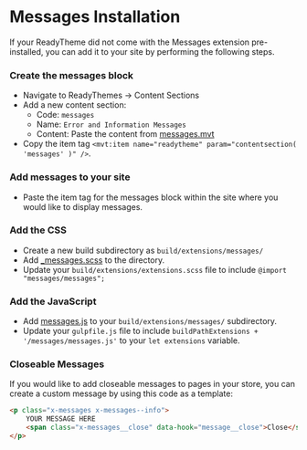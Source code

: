 # Messages Installation

If your ReadyTheme did not come with the Messages extension pre-installed, you can add it to your site by performing the following steps.

### Create the messages block
- Navigate to ReadyThemes -> Content Sections
- Add a new content section:
  - Code: `messages`
  - Name: `Error and Information Messages`
  - Content: Paste the content from [messages.mvt](messages.mvt)
- Copy the item tag `<mvt:item name="readytheme" param="contentsection( 'messages' )" />`.


### Add messages to your site
- Paste the item tag for the messages block within the site where you would like to display messages.


### Add the CSS
- Create a new build subdirectory as `build/extensions/messages/`
- Add [_messages.scss](_messages.scss) to the directory.
- Update your `build/extensions/extensions.scss` file to include `@import "messages/messages";`


### Add the JavaScript
- Add [messages.js](messages.js) to your `build/extensions/messages/` subdirectory.
- Update your `gulpfile.js` file to include `buildPathExtensions + '/messages/messages.js'` to your `let extensions` variable.


### Closeable Messages
If you would like to add closeable messages to pages in your store, you can create a custom message by using this code as a template:
```html
<p class="x-messages x-messages--info">
    YOUR MESSAGE HERE
    <span class="x-messages__close" data-hook="message__close">Close</span>
</p>
```
